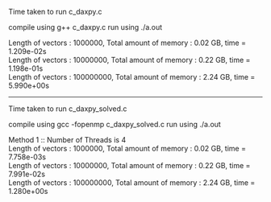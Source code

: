 Time taken to run c_daxpy.c 

compile using g++ c_daxpy.c
run using ./a.out

Length of vectors :      1000000, Total amount of memory : 0.02 GB, time = 1.209e-02s   
Length of vectors :     10000000, Total amount of memory : 0.22 GB, time = 1.198e-01s   
Length of vectors :    100000000, Total amount of memory : 2.24 GB, time = 5.990e+00s  

-------------------------------------------------------------------------------------
Time taken to run c_daxpy_solved.c

compile using gcc -fopenmp c_daxpy_solved.c 
run using ./a.out

Method 1 :: Number of Threads is 4   
Length of vectors :      1000000, Total amount of memory : 0.02 GB, time = 7.758e-03s   
Length of vectors :     10000000, Total amount of memory : 0.22 GB, time = 7.991e-02s   
Length of vectors :    100000000, Total amount of memory : 2.24 GB, time = 1.280e+00s   

